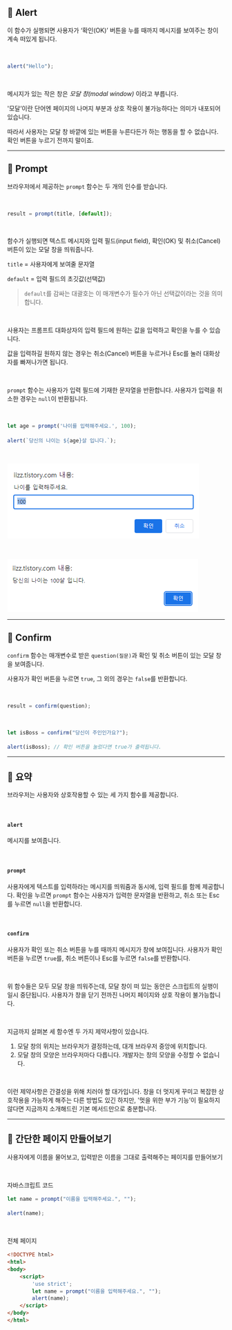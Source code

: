 ## 📘 Alert

이 함수가 실행되면 사용자가 ‘확인(OK)’ 버튼을 누를 때까지 메시지를 보여주는 창이 계속 떠있게 됩니다.

<br>

```javascript
alert("Hello");
```

<br>

메시지가 있는 작은 창은 _모달 창(modal window)_ 이라고 부릅니다.

'모달’이란 단어엔 페이지의 나머지 부분과 상호 작용이 불가능하다는 의미가 내포되어 있습니다.

따라서 사용자는 모달 창 바깥에 있는 버튼을 누른다든가 하는 행동을 할 수 없습니다. 확인 버튼을 누르기 전까지 말이죠.

---
## 📘 Prompt

브라우저에서 제공하는 `prompt` 함수는 두 개의 인수를 받습니다.

<br>

```javascript
result = prompt(title, [default]);
```

<br>

함수가 실행되면 텍스트 메시지와 입력 필드(input field), 확인(OK) 및 취소(Cancel) 버튼이 있는 모달 창을 띄워줍니다.

`title` = 사용자에게 보여줄 문자열

`default` = 입력 필드의 초깃값(선택값)

> `default`를 감싸는 대괄호는 이 매개변수가 필수가 아닌 선택값이라는 것을 의미합니다.

<br>

사용자는 프롬프트 대화상자의 입력 필드에 원하는 값을 입력하고 확인을 누를 수 있습니다.

값을 입력하길 원하지 않는 경우는 취소(Cancel) 버튼을 누르거나 Esc를 눌러 대화상자를 빠져나가면 됩니다.

<br>

`prompt` 함수는 사용자가 입력 필드에 기재한 문자열을 반환합니다. 사용자가 입력을 취소한 경우는 `null`이 반환됩니다.

<br>

```javascript
let age = prompt('나이를 입력해주세요.', 100);

alert(`당신의 나이는 ${age}살 입니다.`);
```

<br>

![Prompt](https://raw.githubusercontent.com/spacedustz/Obsidian-Image-Server/main/img/javascript.png)

<br>

![Prompt2](https://raw.githubusercontent.com/spacedustz/Obsidian-Image-Server/main/img/javascript2.png)


---
## 📘 Confirm

`confirm` 함수는 매개변수로 받은 `question(질문)`과 확인 및 취소 버튼이 있는 모달 창을 보여줍니다.

사용자가 확인 버튼을 누르면 `true`, 그 외의 경우는 `false`를 반환합니다.

<br>

```javascript
result = confirm(question);
```

<br>

```javascript
let isBoss = confirm("당신이 주인인가요?");

alert(isBoss); // 확인 버튼을 눌렀다면 true가 출력됩니다.
```

---
## 📘 요약

브라우저는 사용자와 상호작용할 수 있는 세 가지 함수를 제공합니다.

<br>

#### `alert`

메시지를 보여줍니다.

<br>

#### `prompt`

사용자에게 텍스트를 입력하라는 메시지를 띄워줌과 동시에, 입력 필드를 함께 제공합니다. 확인을 누르면 `prompt` 함수는 사용자가 입력한 문자열을 반환하고, 취소 또는 Esc를 누르면 `null`을 반환합니다.

<br>

#### `confirm`

사용자가 확인 또는 취소 버튼을 누를 때까지 메시지가 창에 보여집니다. 사용자가 확인 버튼을 누르면 `true`를, 취소 버튼이나 Esc를 누르면 `false`를 반환합니다.

<br>

위 함수들은 모두 모달 창을 띄워주는데, 모달 창이 떠 있는 동안은 스크립트의 실행이 일시 중단됩니다. 사용자가 창을 닫기 전까진 나머지 페이지와 상호 작용이 불가능합니다.

<br>

지금까지 살펴본 세 함수엔 두 가지 제약사항이 있습니다.

1. 모달 창의 위치는 브라우저가 결정하는데, 대개 브라우저 중앙에 위치합니다.
2. 모달 창의 모양은 브라우저마다 다릅니다. 개발자는 창의 모양을 수정할 수 없습니다.

<br>

이런 제약사항은 간결성을 위해 치러야 할 대가입니다. 창을 더 멋지게 꾸미고 복잡한 상호작용을 가능하게 해주는 다른 방법도 있긴 하지만, '멋을 위한 부가 기능’이 필요하지 않다면 지금까지 소개해드린 기본 메서드만으로 충분합니다.

---
## 📘 간단한 페이지 만들어보기

사용자에게 이름을 물어보고, 입력받은 이름을 그대로 출력해주는 페이지를 만들어보기

<br>

자바스크립트 코드

```javascript
let name = prompt("이름을 입력해주세요.", "");

alert(name);
```

<br>

전체 페이지

```html
<!DOCTYPE html>
<html>
<body>
	<script>
		'use strict';
		let name = prompt("이름을 입력해주세요.", "");
		alert(name);
	</script>
</body>
</html>
```